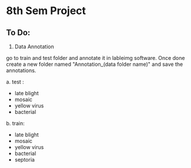 # 8th Sem Project

## To Do:
1) Data Annotation 

go to train and test folder and annotate it in lableimg software. Once done create a new folder named "Annotation_(data folder name)" and save the annotations.

 a. test :

* late blight
* mosaic
* yellow virus
* bacterial

 b. train:

* late blight
* mosaic
* yellow virus
* bacterial
* septoria
